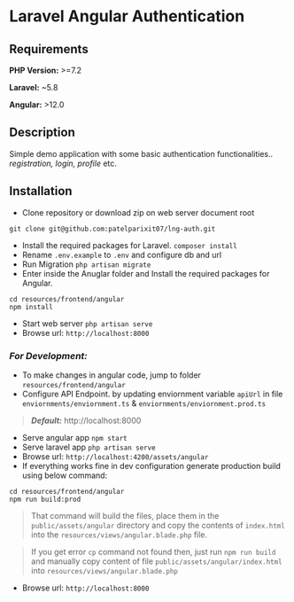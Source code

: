 # Laravel Angular Authentication

## Requirements
**PHP Version:** >=7.2

**Laravel:** ~5.8

**Angular:** >12.0 

## Description
Simple demo application with some basic authentication functionalities.. *registration, login, profile* etc.

## Installation
- Clone repository or download zip on web server document root
```
git clone git@github.com:patelparixit07/lng-auth.git
```
- Install the required packages for Laravel. ```composer install```
- Rename ```.env.example``` to ```.env``` and configure db and url
- Run Migration ```php artisan migrate```
- Enter inside the Anuglar folder and Install the required packages for Angular.
 ```
 cd resources/frontend/angular
 npm install
 ```
- Start web server ```php artisan serve```
- Browse url: ```http://localhost:8000```


### *For Development:* 

- To make changes in angular code, jump to folder ```resources/frontend/angular```
- Configure API Endpoint. by updating enviornment variable ```apiUrl``` in file ```enviornments/enviornment.ts``` & ```enviornments/enviornment.prod.ts```
> ***Default:*** http://localhost:8000
- Serve angular app ```npm start```
- Serve laravel app ```php artisan serve```
- Browse url: ```http://localhost:4200/assets/angular```
- If everything works fine in dev configuration generate production build using below command:

```
cd resources/frontend/angular
npm run build:prod
```

> That command will build the files, place them in the ```public/assets/angular``` directory and copy the contents of ```index.html``` into the ```resources/views/angular.blade.php``` file.


> If you get error ```cp``` command not found then, just run ```npm run build``` and manually copy content of file ```public/assets/angular/index.html``` into ```resources/views/angular.blade.php``` 

- Browse url: ```http://localhost:8000```



